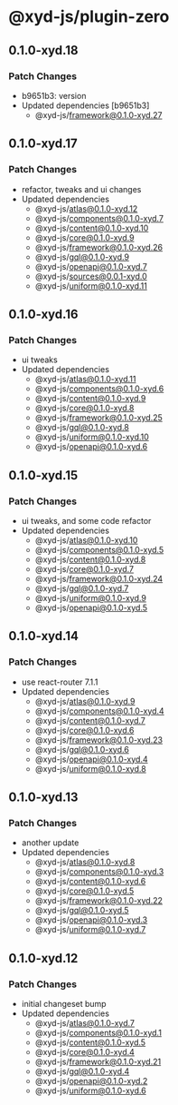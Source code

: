 # @xyd-js/plugin-zero

## 0.1.0-xyd.18

### Patch Changes

- b9651b3: version
- Updated dependencies [b9651b3]
  - @xyd-js/framework@0.1.0-xyd.27

## 0.1.0-xyd.17

### Patch Changes

- refactor, tweaks and ui changes
- Updated dependencies
  - @xyd-js/atlas@0.1.0-xyd.12
  - @xyd-js/components@0.1.0-xyd.7
  - @xyd-js/content@0.1.0-xyd.10
  - @xyd-js/core@0.1.0-xyd.9
  - @xyd-js/framework@0.1.0-xyd.26
  - @xyd-js/gql@0.1.0-xyd.9
  - @xyd-js/openapi@0.1.0-xyd.7
  - @xyd-js/sources@0.0.1-xyd.0
  - @xyd-js/uniform@0.1.0-xyd.11

## 0.1.0-xyd.16

### Patch Changes

- ui tweaks
- Updated dependencies
  - @xyd-js/atlas@0.1.0-xyd.11
  - @xyd-js/components@0.1.0-xyd.6
  - @xyd-js/content@0.1.0-xyd.9
  - @xyd-js/core@0.1.0-xyd.8
  - @xyd-js/framework@0.1.0-xyd.25
  - @xyd-js/gql@0.1.0-xyd.8
  - @xyd-js/uniform@0.1.0-xyd.10
  - @xyd-js/openapi@0.1.0-xyd.6

## 0.1.0-xyd.15

### Patch Changes

- ui tweaks, and some code refactor
- Updated dependencies
  - @xyd-js/atlas@0.1.0-xyd.10
  - @xyd-js/components@0.1.0-xyd.5
  - @xyd-js/content@0.1.0-xyd.8
  - @xyd-js/core@0.1.0-xyd.7
  - @xyd-js/framework@0.1.0-xyd.24
  - @xyd-js/gql@0.1.0-xyd.7
  - @xyd-js/uniform@0.1.0-xyd.9
  - @xyd-js/openapi@0.1.0-xyd.5

## 0.1.0-xyd.14

### Patch Changes

- use react-router 7.1.1
- Updated dependencies
  - @xyd-js/atlas@0.1.0-xyd.9
  - @xyd-js/components@0.1.0-xyd.4
  - @xyd-js/content@0.1.0-xyd.7
  - @xyd-js/core@0.1.0-xyd.6
  - @xyd-js/framework@0.1.0-xyd.23
  - @xyd-js/gql@0.1.0-xyd.6
  - @xyd-js/openapi@0.1.0-xyd.4
  - @xyd-js/uniform@0.1.0-xyd.8

## 0.1.0-xyd.13

### Patch Changes

- another update
- Updated dependencies
  - @xyd-js/atlas@0.1.0-xyd.8
  - @xyd-js/components@0.1.0-xyd.3
  - @xyd-js/content@0.1.0-xyd.6
  - @xyd-js/core@0.1.0-xyd.5
  - @xyd-js/framework@0.1.0-xyd.22
  - @xyd-js/gql@0.1.0-xyd.5
  - @xyd-js/openapi@0.1.0-xyd.3
  - @xyd-js/uniform@0.1.0-xyd.7

## 0.1.0-xyd.12

### Patch Changes

- initial changeset bump
- Updated dependencies
  - @xyd-js/atlas@0.1.0-xyd.7
  - @xyd-js/components@0.1.0-xyd.1
  - @xyd-js/content@0.1.0-xyd.5
  - @xyd-js/core@0.1.0-xyd.4
  - @xyd-js/framework@0.1.0-xyd.21
  - @xyd-js/gql@0.1.0-xyd.4
  - @xyd-js/openapi@0.1.0-xyd.2
  - @xyd-js/uniform@0.1.0-xyd.6
